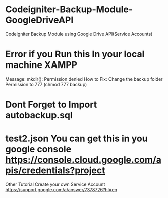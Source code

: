 # Codeigniter-Backup-Module-GoogleDriveAPI

CodeIgniter Backup Module using Google Drive API(Service Accounts)

# Error if you Run this In your local machine XAMPP

Message: mkdir(): Permission denied
How to Fix: Change the backup folder Permission to 777 (chmod 777 backup)

# Dont Forget to Import autobackup.sql

# test2.json You can get this in you google console https://console.cloud.google.com/apis/credentials?project

Other Tutorial Create your own Service Account https://support.google.com/a/answer/7378726?hl=en
